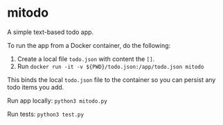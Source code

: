 # mitodo
A simple text-based todo app.

To run the app from a Docker container, do the following: 
1. Create a local file `todo.json` with content the `[]`.
2. Run `docker run -it -v ${PWD}/todo.json:/app/todo.json mitodo`

This binds the local `todo.json` file to the container so you can persist any todo items you add.

Run app locally: `python3 mitodo.py`

Run tests: `python3 test.py`
